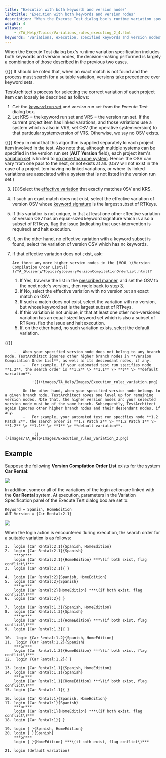 ```yaml
--- 
title: "Execution with both keywords and version nodes"
linktitle: "Execution with both keywords and version nodes"
description: "When the Execute Test dialog box's runtime variation specification includes both keywords and version nodes, the decision-making performed is largely a combination of those described in the previous two cases."
weight: 4
aliases: 
    - /TA_Help/Topics/Variations_rules_executing_2_4.html
keywords: "variations, execution, specified keywords and version nodes"
---
```


When the Execute Test dialog box's runtime variation specification includes both keywords and version nodes, the decision-making performed is largely a combination of those described in the previous two cases.

{{<important>}} It should be noted that, when an exact match is not found and the process must search for a suitable variation, versions take precedence over keyword sets.

TestArchitect's process for selecting the correct variation of each project item can loosely be described as follows:

1.  Get the [keyword run set](/TA_Glossary/Topics/glossaryKeywordRunSet.html) and version run set from the Execute Test dialog box.
2.  Let KRS = the keyword run set and VRS = the version run set. If the current project item has linked variations, and those variations use a system which is also in VRS, set OSV \(the operative system:version\) to that particular system:version of VRS. Otherwise, we say no OSV exists.

{{<remember>}} Keep in mind that this algorithm is applied separately to each project item involved in the test. Also note that, although multiple systems can be specified in the version run set \(**AUT Version** field\), each project item's [variation set](/TA_Glossary/Topics/glossaryVariationSet.html) is limited to [no more than one system](/TA_Help/Topics/Variations_rules_1.html). Hence, the OSV can vary from one pass to the next, or not exists at all. \(OSV will not exist in the case of a project item having no linked variations, or where its linked variations are associated with a system that is not listed in the version run set.\)

3.  {{<anchor li.ta_selects_variation >}}Select the [effective variation](/TA_Glossary/Topics/glossaryEffectiveVariation.html) that exactly matches OSV and KRS.
4.  If such an exact match does not exist, select the effective variation of version OSV whose [keyword signature](/TA_Glossary/Topics/glossaryKeywordSignature.html) is the largest subset of RTKeys.
5.  If this variation is not unique, in that at least one other effective variation of version OSV has an equal-sized keyword signature which is also a subset of RTKeys, flag the issue \(indicating that user-intervention is required\) and halt execution.
6.  If, on the other hand, no effective variation with a keyword subset is found, select the variation of version OSV which has no keywords.
7.  If that effective variation does not exist, ask:

    ```
    Are there any more higher version nodes in the [VCOL \(Version Compilation Order List\)](/TA_Glossary/Topics/glossaryVersionCompilationOrderList.html)?
    ```

    1.  If Yes, traverse the list in the [prescribed manner](/TA_Glossary/Topics/glossaryVersionCompilationOrderList.html), and set the OSV to the next node's version., then cycle back to step [3](#li.ta_selects_variation).
    2.  If No, select the effective variation with no version but an exact match on OSV.
    3.  If such a match does not exist, select the variation with no version, but whose keyword set is the largest subset of RTKeys.
    4.  If this variation is not unique, in that at least one other non-versioned variation has an equal-sized keyword set which is also a subset of RTKeys, flag the issue and halt execution.
    5.  If, on the other hand, no such variation exists, select the default variation.

{{<important>}}

        -   When your specified version node does not belong to any branch node, TestArchitect ignores other higher branch nodes in **Version Compilation Order List**, as well as its descendant nodes, if any.
            -   For example, if your automated test run specifies node **1.2**, the search order is **1.2** \> **1.1** \> **1** \> **default variation**.

                ![](/images/TA_Help/Images/Execution_rules_variation.png)

        -   On the other hand, when your specified version node belongs to a given branch node, TestArchitect moves one level up for remaining version nodes. Note that, the higher version nodes and your selected version node must be of the same branch. Subsequently, TestArchitect again ignores other higher branch nodes and their descendant nodes, if any.
            -   For example, your automated test run specifies node **1.2 Patch 2**, the search order is **1.2 Patch 2** \> **1.2 Patch 1** \> **1.2** \> **1.1** \> **1** \> **default variation**.

                ![](/images/TA_Help/Images/Execution_rules_variation_2.png)


## Example

Suppose the following **Version Compilation Order List** exists for the system **Car Rental:**

![](/images/TA_Help/Images/ug_systemtree32.png)

In addition, some or all of the variations of the login action are linked with the **Car Rental** system. At execution, parameters in the Variation Specification panel of the Execute Test dialog box are set to:

```
Keyword = Spanish, HomeEdition 
AUT Version = {Car Rental:2.1} 
```

![](/images/TA_Help/Images/ug_systemtree31.png)

When the login action is encountered during execution, the search order for a suitable variation is as follows:

```
1.  login {Car Rental:2.1}{Spanish, HomeEdition}
2.  login {Car Rental:2.1}{Spanish} 
    ***or*** 
    login {Car Rental:2.1}{HomeEdition} ***\(if both exist, flag conflict\)***
3.  login {Car Rental:2.1}{ }

4.  login {Car Rental:2}{Spanish, HomeEdition} 
5.  login {Car Rental:2}{Spanish} 
    ***or*** 
    login {Car Rental:2}{HomeEdition} ***\(if both exist, flag conflict\)***
6.  login {Car Rental:2}{ } 

7.  login {Car Rental:1.3}{Spanish, HomeEdition} 
8.  login {Car Rental:1.3}{Spanish} 
    ***or*** 
    login {Car Rental:1.3}{HomeEdition} ***\(if both exist, flag conflict\)***
9.  login {Car Rental:1.3}{ } 

10.  login {Car Rental:1.2}{Spanish, HomeEdition} 
11.  login {Car Rental:1.2}{Spanish} 
    ***or*** 
    login {Car Rental:1.2}{HomeEdition} ***\(if both exist, flag conflict\)***
12.  login {Car Rental:1.2}{ }
 
13. login {Car Rental:1.1}{Spanish, HomeEdition} 
14. login {Car Rental:1.1}{Spanish} 
    ***or*** 
    login {Car Rental:1.1}{HomeEdition} ***\(if both exist, flag conflict\)***
15. login {Car Rental:1.1}{ }
 
16. login {Car Rental:1}{Spanish, HomeEdition} 
17. login {Car Rental:1}{Spanish} 
    ***or*** 
    login {Car Rental:1}{HomeEdition} ***\(if both exist, flag conflict\)***
18. login {Car Rental:1}{ } 

19. login { }{Spanish, HomeEdition}
20. login { }{Spanish} 
    ***or***
    login { }{HomeEdition} ***\(if both exist, flag conflict\)***

21. login (default variation)
```



